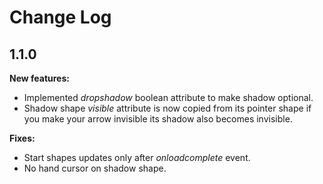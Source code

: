 # Change Log

## 1.1.0
**New features:**
- Implemented *dropshadow* boolean attribute to make shadow optional.
- Shadow shape *visible* attribute is now copied from its pointer shape
  if you make your arrow invisible its shadow also becomes invisible.

**Fixes:**
- Start shapes updates only after *onloadcomplete* event.
- No hand cursor on shadow shape.